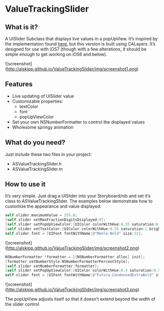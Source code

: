 ValueTrackingSlider
========

What is it?
---

A UISlider Subclass that displays live values in a popUpView. It’s inspired by the implementation found [here](https://github.com/mneuwert/iOS-Custom-Controls), but this version is built using CALayers.
It’s designed for use with iOS7 (though with a few alterations, it should be simple enough to get working on iOS6 and below).

![screenshot] (http://alskipp.github.io/ValueTrackingSlider/img/screenshot1.png)

Features
---

* Live updating of UISlider value
* Customizable properties:
  * textColor
  * font
  * popUpViewColor
* Set your own NSNumberFormatter to control the displayed values
* Wholesome springy animation


What do you need?
---

Just include these two files in your project:

* ASValueTrackingSlider.h
* ASValueTrackingSlider.m

How to use it
---

It’s very simple. Just drag a UISlider into your Storyboard/nib and set it’s class to ASValueTrackingSlider.
The examples below demonstrate how to customize the appearance and value displayed.

```objective-c
self.slider.maximumValue = 255.0;
[self.slider setMaxFractionDigitsDisplayed:0];
[self.slider setPopUpViewColor:[UIColor colorWithHue:0.55 saturation:0.5 brightness:0.9 alpha:0.8]];
[self.slider setTextColor:[UIColor colorWithHue:0.55 saturation:1 brightness:0.4 alpha:1]];
self.slider.font = [UIFont fontWithName:@"Menlo-Bold" size:22];
```

![screenshot] (http://alskipp.github.io/ValueTrackingSlider/img/screenshot2.png)


```objective-c
NSNumberFormatter *formatter = [[NSNumberFormatter alloc] init];
[formatter setNumberStyle:NSNumberFormatterPercentStyle];
[self.slider setNumberFormatter:formatter];
[self.slider setPopUpViewColor:[UIColor colorWithHue:0.4 saturation:0.9 brightness:0.7 alpha:1]];
self.slider.font = [UIFont fontWithName:@"Futura-CondensedExtraBold" size:26];
```

![screenshot] (http://alskipp.github.io/ValueTrackingSlider/img/screenshot3.png)

The popUpView adjusts itself so that it doesn't extend beyond the width of the slider control